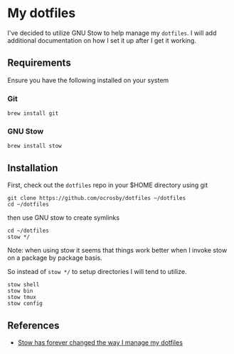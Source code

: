 # My dotfiles

I've decided to utilize GNU Stow to help manage my `dotfiles`.  I will add additional documentation on how I set it up after I get it working.

## Requirements

Ensure you have the following installed on your system

### Git

```shell
brew install git
```

### GNU Stow

```shell
brew install stow
```

## Installation

First, check out the `dotfiles` repo in your $HOME directory using git

```shell
git clone https://github.com/ocrosby/dotfiles ~/dotfiles
cd ~/dotfiles
```

then use GNU stow to create symlinks

```shell
cd ~/dotfiles
stow */
```

Note: when using stow it seems that things work better when I invoke stow on a package by package basis.

So instead of `stow */` to setup directories I will tend to utilize.

```shell
stow shell
stow bin
stow tmux
stow config
```


## References

- [Stow has forever changed the way I manage my dotfiles](https://www.youtube.com/watch?v=y6XCebnB9gs)


